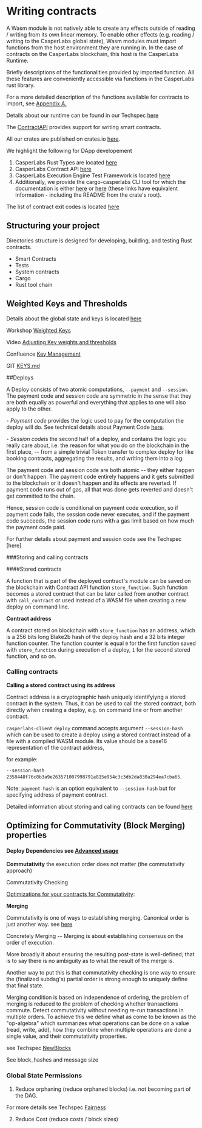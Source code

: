 Writing contracts
=================

A Wasm module is not natively able to create any effects outside of reading / writing from its own linear memory. To enable other effects (e.g. reading / writing to the CasperLabs global state), Wasm modules must import functions from the host environment they are running in. In the case of contracts on the CasperLabs blockchain, this host is the CasperLabs Runtime.

Briefly descriptions of the functionalities provided by imported function.
All these features are conveniently accessible via functions in the CasperLabs rust library.

For a more detailed description of the functions available for contracts to import, see [Appendix A.](https://techspec.casperlabs.io/en/latest/implementation/execution-semantics.html#the-casperlabs-runtime)

Details about our runtime can be found in our Techspec [here](https://techspec.casperlabs.io/en/latest/implementation/appendix.html#a-list-of-possible-function-imports)

The [ContractAPI](https://docs.rs/casperlabs-contract-ffi/0.22.0/casperlabs_contract_ffi/#writing-smart-contracts) provides support for writing smart contracts.

All our crates are published on crates.io [here](https://crates.io/search?q=casperlabs).
<!--The ones which I think are worth pointing out to app devs are-->
We highlight the following for DApp developement
1. CasperLabs Rust Types are located [here](https://docs.rs/casperlabs-types)
1. CasperLabs Contract API [here](https://docs.rs/casperlabs-contract)
1. CasperLabs Execution Engine Test Framework is located [here](https://docs.rs/casperlabs-engine-test-support)
1. Additionally, we provide the cargo-casperlabs CLI tool for which the documentation is either
[here](https://crates.io/crates/cargo-casperlabs) or [here](https://github.com/CasperLabs/CasperLabs/tree/master/execution-engine/cargo-casperlabs) (these links have equivalent information - including the README from the crate's root).

The list of contract exit codes is located [here](https://docs.rs/casperlabs-types/latest/casperlabs_types/enum.ApiError.html#mappings)

Structuring your project
------------------------
<!--Video [CasperLabs - Smart contract template repository v0.0.1] (https://www.youtube.com/watch CasperLabs - Smart contract template repository v0.0.1] ch?v=P8SC_upCqAg&feature=youtu.be)-->

Directories structure is designed for developing, building, and testing  Rust contracts.

- Smart Contracts
- Tests
- System contracts
- Cargo
- Rust tool chain


Weighted Keys and Thresholds
----------------------------

Details about the global state and keys is located [here](https://techspec.casperlabs.io/en/latest/implementation/global-state.html#global-state)

Workshop [Weighted Keys](https://casperlabs.atlassian.net/wiki/spaces/REL/pages/213123657/1-23-2020+Workshop+-Weighted+Keys)

Video [Adjusting Key weights and thresholds](https://www.youtube.com/watch?v=R24-3iIau0g)

Confluence [Key Management](https://casperlabs.atlassian.net/wiki/spaces/EN/pages/128974920/Key+Management)

GIT [KEYS.md](https://github.com/CasperLabs/CasperLabs/blob/master/docs/KEYS.md)



##Deploys 

A Deploy consists of two atomic computations, `--payment` and `--session`. The payment code and session code are symmetric in the sense that they are both equally as powerful and everything that applies to one will also apply to the other.

*- Payment code* provides the logic used to pay for the computation the deploy will do. See technical details about Payment Code [here](https://techspec.casperlabs.io/en/latest/implementation/execution-semantics.html#payment-code).

*- Session code*is the second half of a deploy, and contains the logic you really care about, i.e. the reason for what you do on the blockchain in the first place, -- from a simple trivial Token transfer to complex deploy for like booking contracts, aggregating the results, and writing them into a log.

The payment code and session code are both atomic -- they either happen or don't happen. The payment code entirely happens and it gets submitted to the blockchain or it doesn't happen and its effects are reverted. If payment code runs out of gas, all that was done gets reverted and doesn't get committed to the chain. 

Hence, session code is conditional on payment code execution, so if payment code fails, the session code never executes, and if the payment code succeeds, the session code runs with a gas limit based on how much the payment code paid.

For further details about payment and session code see the Techspec [here] 

###Storing and calling contracts

####Stored contracts

A function that is part of the deployed contract's module can be saved on the blockchain with Contract API function `store_function`. Such function becomes a stored contract that can be later called from another contract with `call_contract` or used instead of a WASM file when creating a new deploy on command line.

**Contract address**

A contract stored on blockchain with `store_function` has an address, which is a 256 bits long Blake2b hash of the deploy hash and a 32 bits integer function counter. The function counter is equal `0` for the first function saved with `store_function` during execution of a deploy, `1` for the second stored function, and so on.

### Calling contracts

**Calling a stored contract using its address**

Contract address is a cryptographic hash uniquely identifyiyng a stored contract in the system. Thus, it can be used to call the stored contract, both directly when creating a deploy, e.g. on command line or from another contract.

`casperlabs-client` `deploy` command accepts argument `--session-hash` which can be used to create a deploy using a stored contract instead of a file with a compiled WASM module. Its value should be a base16 representation of the contract address, 

for example: 

`--session-hash 2358448f76c8b3a9e263571007998791a815e954c3c3db2da830a294ea7cba65`.

Note:  `payment-hash` is an option equivalent to `--session-hash` but for specifying address of payment contract.



Detailed information about storing and calling contracts can be found [here](https://github.com/CasperLabs/CasperLabs/blob/master/docs/CONTRACTS.md#advanced-deploy-options)



Optimizing for Commutativity (Block Merging) properties
-------------------------------------------------------

#### Deploy Dependencies see [Advanced usage ](CONTRACT.md)

**Commutativity**
the execution order does not matter (the commutativity approach)

Commutativity Checking

[Optimizations for your contracts for Commutativity](https://techspec.casperlabs.io/en/latest/implementation/global-state.html#permissions):

**Merging**

Commutativity is one of ways to establishing merging. Canonical order is just another way. see [here](https://casperlabs.atlassian.net/wiki/spaces/~167734600/pages/88244226/Handling+overflows+during+merging+for+DEVNET)


Concretely Merging -- Merging is about establishing consensus on the order of execution. 

More broadly it about ensuring the resulting post-state is well-defined; that is to say there is no ambiguity as to what the result of the merge is.

Another way to put this is that commutativity checking is one way to ensure the (finalized subdag's) partial order is strong enough to uniquely define that final state.


 Merging condition is based on independence of ordering, the problem of merging is reduced to the problem of checking whether transactions commute. Detect commutativity without needing re-run transactions in multiple orders. To achieve this we define what as come to be known as the "op-algebra" which summarizes what operations can be done on a value (read, write, add), how they combine when multiple operations are done a single value, and their commutativity properties.

see Techspec [NewBlocks](https://techspec.casperlabs.io/en/latest/implementation/p2p.html#syncing-the-dag)

See block_hashes and message size

### Global State Permissions

1. Reduce orphaning (reduce orphaned blocks) i.e. not becoming part of the DAG.

For more details see Techspec [Fairness](https://techspec.casperlabs.io/en/latest/implementation/p2p.html#fairness)

2. Reduce Cost (reduce costs / block sizes)
